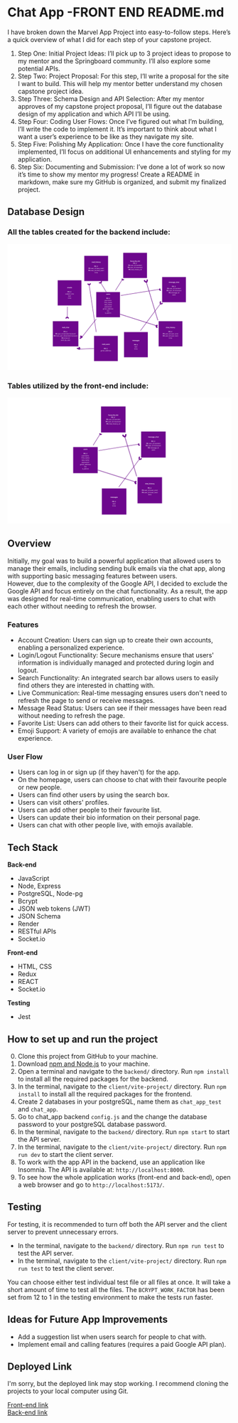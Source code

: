 # Chat App -FRONT END README.md

I have broken down the Marvel App Project into easy-to-follow steps. Here’s a quick overview of what I did for each step of your capstone project.

1. Step One: Initial Project Ideas: I’ll pick up to 3 project ideas to propose to my mentor and the Springboard community. I’ll also explore some potential APIs.
2. Step Two: Project Proposal: For this step, I’ll write a proposal for the site I want to build. This will help my mentor better understand my chosen capstone project idea.
3. Step Three: Schema Design and API Selection: After my mentor approves of my capstone project proposal, I’ll figure out the database design of my application and which API I’ll be using.
4. Step Four: Coding User Flows: Once I’ve figured out what I’m building, I’ll write the code to implement it. It’s important to think about what I want a user’s experience to be like as they navigate my site.
5. Step Five: Polishing My Application: Once I have the core functionality implemented, I’ll focus on additional UI enhancements and styling for my application.
6. Step Six: Documenting and Submission: I’ve done a lot of work so now it’s time to show my mentor my progress! Create a README in markdown, make sure my GitHub is organized, and submit my finalized project.

## Database Design

### All the tables created for the backend include:

![Database schema](./database_schema.png)

### Tables utilized by the front-end include:

![Database schema for the front end](./database_schema_front_end.png)

## Overview

Initially, my goal was to build a powerful application that allowed users to manage their emails, including sending bulk emails via the chat app, along with supporting basic messaging features between users.  
However, due to the complexity of the Google API, I decided to exclude the Google API and focus entirely on the chat functionality. As a result, the app was designed for real-time communication, enabling users to chat with each other without needing to refresh the browser.

### Features

- Account Creation: Users can sign up to create their own accounts, enabling a personalized experience.
- Login/Logout Functionality: Secure mechanisms ensure that users' information is individually managed and protected during login and logout.
- Search Functionality: An integrated search bar allows users to easily find others they are interested in chatting with.
- Live Communication: Real-time messaging ensures users don't need to refresh the page to send or receive messages.
- Message Read Status: Users can see if their messages have been read without needing to refresh the page.
- Favorite List: Users can add others to their favorite list for quick access.
- Emoji Support: A variety of emojis are available to enhance the chat experience.

### User Flow

- Users can log in or sign up (if they haven't) for the app.
- On the homepage, users can choose to chat with their favourite people or new people.
- Users can find other users by using the search box.
- Users can visit others' profiles.
- Users can add other people to their favourite list.
- Users can update their bio information on their personal page.
- Users can chat with other people live, with emojis available.

## Tech Stack

**Back-end**

- JavaScript
- Node, Express
- PostgreSQL, Node-pg
- Bcrypt
- JSON web tokens (JWT)
- JSON Schema
- Render
- RESTful APIs
- Socket.io

**Front-end**

- HTML, CSS
- Redux
- REACT
- Socket.io

**Testing**

- Jest

## How to set up and run the project

0. Clone this project from GitHub to your machine.
1. Download [npm and Node.js](https://docs.npmjs.com/downloading-and-installing-node-js-and-npm) to your machine.
2. Open a terminal and navigate to the `backend/` directory. Run `npm install` to install all the required packages for the backend.
3. In the terminal, navigate to the `client/vite-project/` directory. Run `npm install` to install all the required packages for the frontend.
4. Create 2 databases in your postgreSQL, name them as `chat_app_test` and `chat_app`.
5. Go to chat_app backend `config.js` and the change the database password to your postgreSQL database password.
6. In the terminal, navigate to the `backend/` directory. Run `npm start` to start the API server.
7. In the terminal, navigate to the `client/vite-project/` directory. Run `npm run dev` to start the client server.
8. To work with the app API in the backend, use an application like Insomnia. The API is available at: `http://localhost:8000`.
9. To see how the whole application works (front-end and back-end), open a web browser and go to `http://localhost:5173/`.

## Testing

For testing, it is recommended to turn off both the API server and the client server to prevent unnecessary errors.

- In the terminal, navigate to the `backend/` directory. Run `npm run test` to test the API server.
- In the terminal, navigate to the `client/vite-project/` directory. Run `npm run test` to test the client server.

You can choose either test individual test file or all files at once. It will take a short amount of time to test all the files. The `BCRYPT_WORK_FACTOR` has been set from 12 to 1 in the testing environment to make the tests run faster.

## Ideas for Future App Improvements

- Add a suggestion list when users search for people to chat with.
- Implement email and calling features (requires a paid Google API plan).

## Deployed Link

I'm sorry, but the deployed link may stop working. I recommend cloning the projects to your local computer using Git.

[Front-end link](https://chat-app-front-end-4qvj.onrender.com)  
[Back-end link](https://chat-app-back-end-capstone-project2.onrender.com)
